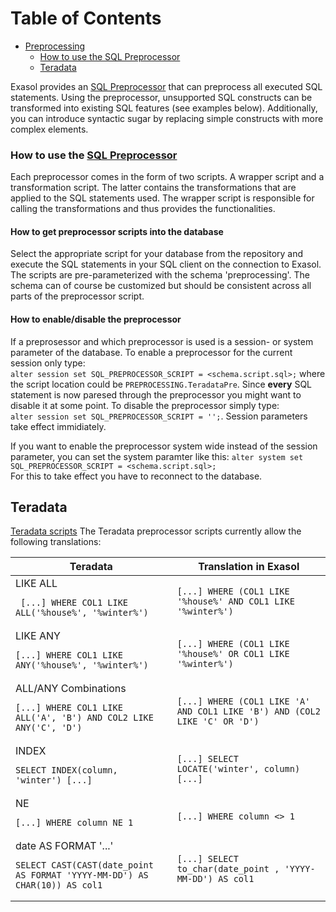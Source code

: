 # Table of Contents
- [Preprocessing](#preprocessing)
  * [How to use the SQL Preprocessor](#how-to-use-the-sql-preprocessor)
  * [Teradata](#teradata)

Exasol provides an [SQL Preprocessor](https://docs.exasol.com/database_concepts/sql_preprocessor.htm) that can preprocess all executed SQL statements. Using the preprocessor, unsupported SQL constructs can be transformed into existing SQL features (see examples below). Additionally, you can introduce syntactic sugar by replacing simple constructs with more complex elements.

### How to use the [SQL Preprocessor](https://docs.exasol.com/database_concepts/sql_preprocessor.htm)
Each preprocessor comes in the form of two scripts. A wrapper script and a transformation script. The latter contains the transformations that are applied to the SQL statements used. The wrapper script is responsible for calling the transformations and thus provides the functionalities.

#### How to get preprocessor scripts into the database
Select the appropriate script for your database from the repository and execute the SQL statements in your SQL client on the connection to Exasol. The scripts are pre-parameterized with the schema 'preprocessing'. The schema can of course be customized but should be consistent across all parts of the preprocessor script.

#### How to enable/disable the preprocessor
If a preprosessor and which preprocessor is used is a session- or system parameter of the database. To enable a preprocessor for the current session only type:<br>
`alter session set SQL_PREPROCESSOR_SCRIPT = <schema.script.sql>;` 
where the script location could be `PREPROCESSING.TeradataPre`. Since **every** SQL statement is now paresed through the preprocessor you might want to disable it at some point. To disable the preprocessor simply type:<br>
`alter session set SQL_PREPROCESSOR_SCRIPT = '';`. Session parameters take effect immidiately.

If you want to enable the preprocessor system wide instead of the session parameter, you can set the system paramter like this:
`alter system set SQL_PREPROCESSOR_SCRIPT = <schema.script.sql>;`
<br>For this to take effect you have to reconnect to the database.


## Teradata 
[Teradata scripts](teradata)
The Teradata preprocessor scripts currently allow the following translations:

| Teradata | Translation in Exasol |
|---|---|
|LIKE ALL<br><pre lang="sql">``` [...] WHERE COL1 LIKE ALL('%house%', '%winter%')```</pre> | <pre lang="sql">```[...] WHERE (COL1 LIKE '%house%' AND COL1 LIKE '%winter%')```</pre> |
| LIKE ANY<br><pre lang="sql">```[...] WHERE COL1 LIKE ANY('%house%', '%winter%')```</pre> | <pre lang="sql">```[...] WHERE (COL1 LIKE '%house%' OR COL1 LIKE '%winter%')```</pre> |
| ALL/ANY Combinations<br><pre lang="sql">```[...] WHERE COL1 LIKE ALL('A', 'B') AND COL2 LIKE ANY('C', 'D')```</pre> | <pre lang="sql">```[...] WHERE (COL1 LIKE 'A' AND COL1 LIKE 'B') AND (COL2 LIKE 'C' OR 'D')```</pre> |
| INDEX <br><pre lang="sql">```SELECT INDEX(column, 'winter') [...]```</pre> | <pre lang="sql">```[...] SELECT LOCATE('winter', column) [...]```</pre> |
| NE <br><pre lang="sql">```[...] WHERE column NE 1```</pre> | <pre lang="sql">```[...] WHERE column <> 1```</pre> |
| date AS FORMAT '...' <br><pre lang="sql">```SELECT CAST(CAST(date_point AS FORMAT 'YYYY-MM-DD') AS CHAR(10)) AS col1```</pre> | <pre lang="sql">```[...] SELECT to_char(date_point , 'YYYY-MM-DD') AS col1```</pre> |
